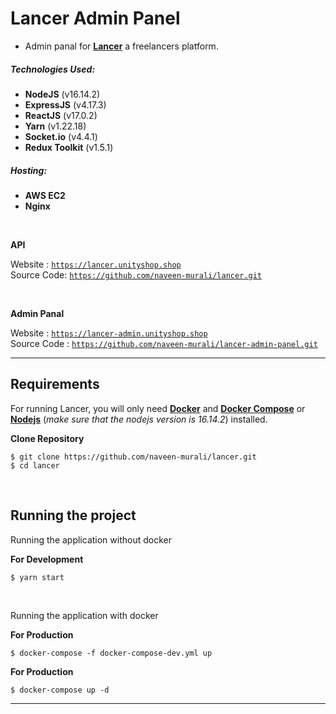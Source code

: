 # Lancer Admin Panel

-   Admin panal for [**Lancer**](https://github.com/naveen-murali/lancer-admin-panel.git) a freelancers platform.

##### Technologies Used:

-   <b>NodeJS</b> (v16.14.2)
-   <b>ExpressJS</b> (v4.17.3)
-   <b>ReactJS</b> (v17.0.2)
-   <b>Yarn</b> (v1.22.18)
-   <b>Socket.io</b> (v4.4.1)
-   <b>Redux Toolkit</b> (v1.5.1)

##### Hosting:

-   <b>AWS EC2</b>
-   <b>Nginx</b>

<br>

**API**

Website : [`https://lancer.unityshop.shop`](https://lancer.unityshop.shop)<br>
Source Code: [`https://github.com/naveen-murali/lancer.git`](https://github.com/naveen-murali/lancer.git)

<br>

**Admin Panal**

Website : [`https://lancer-admin.unityshop.shop`](https://lancer-admin.unityshop.shop)<br>
Source Code : [`https://github.com/naveen-murali/lancer-admin-panel.git`](https://github.com/naveen-murali/lancer-admin-panel.git)<br>

---

## **Requirements**

For running Lancer, you will only need [**Docker**](https://docs.docker.com/engine/install/) and [**Docker Compose**](https://docs.docker.com/compose/install/) or [**Nodejs**](https://nodejs.org/en/) (_make sure that the nodejs version is 16.14.2_) installed.

**Clone Repository**

    $ git clone https://github.com/naveen-murali/lancer.git
    $ cd lancer

<br>

## **Running the project**

Running the application without docker<br>

**For Development**

    $ yarn start

<br>

Running the application with docker

**For Production**

    $ docker-compose -f docker-compose-dev.yml up

**For Production**

    $ docker-compose up -d

---
